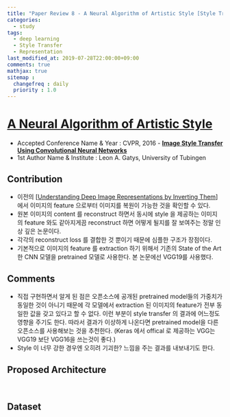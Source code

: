 ```yaml
---
title: "Paper Review 8 - A Neural Algorithm of Artistic Style [Style Transfer]"
categories:
  - study
tags:
  - deep learning
  - Style Transfer
  - Representation
last_modified_at: 2019-07-28T22:00:00+09:00
comments: true
mathjax: true
sitemap :
  changefreq : daily
  priority : 1.0
---
```


# [A Neural Algorithm of Artistic Style](https://arxiv.org/pdf/1508.06576.pdf)

- Accepted Conference Name & Year : CVPR, 2016 - **[Image Style Transfer Using Convolutional Neural Networks](https://www.cv-foundation.org/openaccess/content_cvpr_2016/papers/Gatys_Image_Style_Transfer_CVPR_2016_paper.pdf)**
- 1st Author Name & Institute : Leon A. Gatys, University of Tubingen

## Contribution

- 이전의 [[Understanding Deep Image Representations by Inverting Them](https://arxiv.org/pdf/1412.0035.pdf)] 에서 이미지의 feature 으로부터 이미지를 복원이 가능한 것을 확인할 수 있다.
- 원본 이미지의 content 를 reconstruct 하면서 동시에 style 을 제공하는 이미지의 feature 와도 같아지게끔 reconstruct 하면 어떻게 될지를 잘 보여주는 정말 인상 깊은 논문이다.
- 각각의 reconstruct loss 를 결합한 것 뿐이기 때문에 심플한 구조가 장점이다.
- 기본적으로 이미지의 feature 를 extraction 하기 위해서 기존의 State of the Art 한 CNN 모델을 pretrained 모델로 사용한다. 본 논문에선 VGG19를 사용했다.

## Comments

- 직접 구현하면서 알게 된 점은 오픈소스에 공개된 pretrained model들의 가중치가 동일한 것이 아니기 때문에 각 모델에서 extraction 된 이미지의 feature가 전부 동일한 값을 갖고 있다고 할 수 없다. 이런 부분이 style transfer 의 결과에 어느정도 영향을 주기도 한다. 따라서 결과가 이상하게 나온다면 pretrained model을 다른 오픈소스를 사용해보는 것을 추천한다. (Keras 에서 offical 로 제공하는 VGG는 VGG19 보단 VGG16을 쓰는것이 좋다.)
- Style 이 너무 강한 경우엔 오히려 기괴한? 느낌을 주는 결과를 내보내기도 한다.

## Proposed Architecture
<figure class="align-center">
  <img src="{{ site.url }}{{ site.baseurl }}/assets/post_images/2019-07-28-Paper-Review-8-A-Neural-Algorithm-of-Artistic-Style-Style-Transfer/Untitled-3e30849e-9a4c-42b8-b0e3-a0e55aa17d89.png" alt="">
</figure> 
<figure class="align-center">
  <img src="{{ site.url }}{{ site.baseurl }}/assets/post_images/2019-07-28-Paper-Review-8-A-Neural-Algorithm-of-Artistic-Style-Style-Transfer/Untitled-35087384-c873-485f-9400-6bb4c1cb79d9.png" alt="">
</figure>

## Dataset
<figure class="align-center">
  <img src="{{ site.url }}{{ site.baseurl }}/assets/post_images/2019-07-28-Paper-Review-8-A-Neural-Algorithm-of-Artistic-Style-Style-Transfer/Untitled-7dde9b08-11a7-4ddb-a9ce-eab0a386512c.png" alt="">
</figure> 
<figure class="align-center">
  <img src="{{ site.url }}{{ site.baseurl }}/assets/post_images/2019-07-28-Paper-Review-8-A-Neural-Algorithm-of-Artistic-Style-Style-Transfer/Untitled-4ec4ad2f-662d-4aa5-ab05-406cefedda0c.png" alt="">
</figure>
<figure class="align-center">
  <img src="{{ site.url }}{{ site.baseurl }}/assets/post_images/2019-07-28-Paper-Review-8-A-Neural-Algorithm-of-Artistic-Style-Style-Transfer/Untitled-ac270b0f-1b3a-407e-89ba-eeaec1785e79.png" alt="">
</figure>
